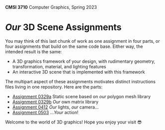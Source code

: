 **CMSI 3710** Computer Graphics, Spring 2023

# _Our_ 3D Scene Assignments
You may think of this last chunk of work as one assignment in four parts, or four assignments that build on the same code base. Either way, the intended result is the same:
* A 3D graphics framework of your design, with rudimentary geometry, transformation, material, and lighting features
* An interactive 3D scene that is implemented with this framework

The multipart aspect of these assignments motivates distinct instructions files living in one repository. Here are the parts:

- [Assignment 0329a](./static-3d-scene.md) Static scene based on _our_ polygon mesh library
- [Assignment 0329b](./matrix-library.md) _Our_ own matrix library
- [Assignment 0412](./lights-camera.md) _Our_ lights, _our_ camera…
- [Assignment 0503](./action.md) …_Your_ action!

Welcome to the world of 3D graphics! Hope you enjoy your visit 😎
